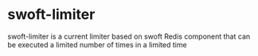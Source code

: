 # swoft-limiter
swoft-limiter is a current limiter based on swoft Redis component that can be executed a limited number of times in a limited time
